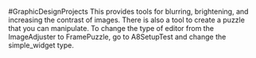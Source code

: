 #GraphicDesignProjects
This provides tools for blurring, brightening, and increasing the contrast of images. There is also a tool to create a puzzle that you can manipulate. To change the type of editor from the ImageAdjuster to FramePuzzle, go to A8SetupTest and change the simple_widget type.

